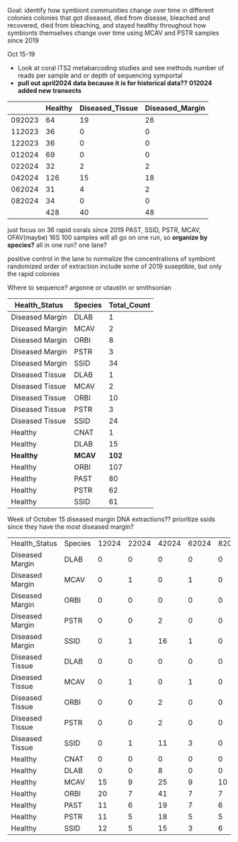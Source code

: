 Goal: identify how symbiont communities change over time in different colonies
		colonies that got diseased, died from disease, bleached and recovered, died from bleaching, and stayed healthy throughout 
		how symbionts themselves change over time
	using MCAV and PSTR samples since 2019

Oct 15-19
- Look at coral ITS2 metabarcoding studies and see methods number of reads per sample and or depth of sequencing
	symportal 
- **pull out april2024 data because it is for historical data??** **012024 added new transects** 

|        | Healthy | Diseased_Tissue | Diseased_Margin |
| ------ | ------- | --------------- | --------------- |
| 092023 | 64      | 19              | 26              |
| 112023 | 36      | 0               | 0               |
| 122023 | 36      | 0               | 0               |
| 012024 | 69      | 0               | 0               |
| 022024 | 32      | 2               | 2               |
| 042024 | 126     | 15              | 18              |
| 062024 | 31      | 4               | 2               |
| 082024 | 34      | 0               | 0               |
|        | 428     | 40              | 48              |

just focus on 36 rapid corals since 2019 
	PAST, SSID, PSTR, MCAV, OFAV(maybe)
16S 100 samples will all go on one run, so **organize by species?** all in one run? one lane?


positive control  in the lane to normalize the concentrations of symbiont
randomized order of extraction
include some of 2019 suseptible, but only the rapid colonies 

Where to sequence? argonne or utaustin 
	or smithsonian 

| Health_Status   | Species  | Total_Count |
| --------------- | -------- | ----------- |
| Diseased Margin | DLAB     | 1           |
| Diseased Margin | MCAV     | 2           |
| Diseased Margin | ORBI     | 8           |
| Diseased Margin | PSTR     | 3           |
| Diseased Margin | SSID     | 34          |
| Diseased Tissue | DLAB     | 1           |
| Diseased Tissue | MCAV     | 2           |
| Diseased Tissue | ORBI     | 10          |
| Diseased Tissue | PSTR     | 3           |
| Diseased Tissue | SSID     | 24          |
| Healthy         | CNAT     | 1           |
| Healthy         | DLAB     | 15          |
| **Healthy**     | **MCAV** | **102**     |
| Healthy         | ORBI     | 107         |
| Healthy         | PAST     | 80          |
| Healthy         | PSTR     | 62          |
| Healthy         | SSID     | 61          |
Week of October 15
	diseased margin DNA extractions?? prioritize ssids since they have the most diseased margin?

|                 |         |       |       |       |       |       |       |        |        |
| --------------- | ------- | ----- | ----- | ----- | ----- | ----- | ----- | ------ | ------ |
| Health_Status   | Species | 12024 | 22024 | 42024 | 62024 | 82024 | 92023 | 112023 | 122023 |
| Diseased Margin | DLAB    | 0     | 0     | 0     | 0     | 0     | 1     | 0      | 0      |
| Diseased Margin | MCAV    | 0     | 1     | 0     | 1     | 0     | 0     | 0      | 0      |
| Diseased Margin | ORBI    | 0     | 0     | 0     | 0     | 0     | 8     | 0      | 0      |
| Diseased Margin | PSTR    | 0     | 0     | 2     | 0     | 0     | 1     | 0      | 0      |
| Diseased Margin | SSID    | 0     | 1     | 16    | 1     | 0     | 16    | 0      | 0      |
| Diseased Tissue | DLAB    | 0     | 0     | 0     | 0     | 0     | 1     | 0      | 0      |
| Diseased Tissue | MCAV    | 0     | 1     | 0     | 1     | 0     | 0     | 0      | 0      |
| Diseased Tissue | ORBI    | 0     | 0     | 2     | 0     | 0     | 8     | 0      | 0      |
| Diseased Tissue | PSTR    | 0     | 0     | 2     | 0     | 0     | 1     | 0      | 0      |
| Diseased Tissue | SSID    | 0     | 1     | 11    | 3     | 0     | 9     | 0      | 0      |
| Healthy         | CNAT    | 0     | 0     | 0     | 0     | 0     | 1     | 0      | 0      |
| Healthy         | DLAB    | 0     | 0     | 8     | 0     | 0     | 7     | 0      | 0      |
| Healthy         | MCAV    | 15    | 9     | 25    | 9     | 10    | 14    | 10     | 10     |
| Healthy         | ORBI    | 20    | 7     | 41    | 7     | 7     | 11    | 7      | 7      |
| Healthy         | PAST    | 11    | 6     | 19    | 7     | 6     | 15    | 8      | 8      |
| Healthy         | PSTR    | 11    | 5     | 18    | 5     | 5     | 8     | 5      | 5      |
| Healthy         | SSID    | 12    | 5     | 15    | 3     | 6     | 8     | 6      | 6      |















